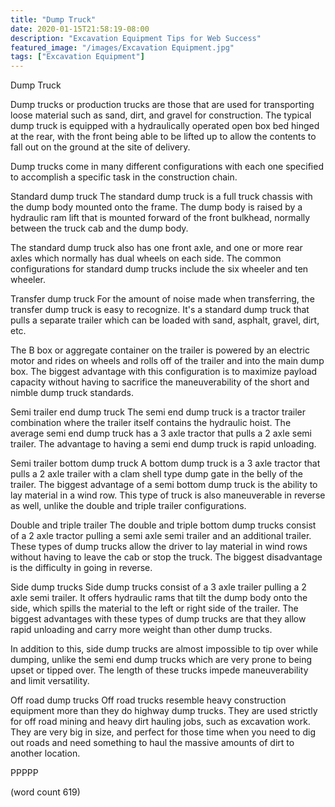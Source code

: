 ```yaml
---
title: "Dump Truck"
date: 2020-01-15T21:58:19-08:00
description: "Excavation Equipment Tips for Web Success"
featured_image: "/images/Excavation Equipment.jpg"
tags: ["Excavation Equipment"]
---
```


Dump Truck

Dump trucks or production trucks are those that are
used for transporting loose material such as sand,
dirt, and gravel for construction.  The typical dump
truck is equipped with a hydraulically operated open
box bed hinged at the rear, with the front being
able to be lifted up to allow the contents to fall
out on the ground at the site of delivery.

Dump trucks come in many different configurations
with each one specified to accomplish a specific
task in the construction chain.

Standard dump truck
The standard dump truck is a full truck chassis with
the dump body mounted onto the frame.  The dump body
is raised by a hydraulic ram lift that is mounted
forward of the front bulkhead, normally between the
truck cab and the dump body.  

The standard dump truck also has one front axle,
and one or more rear axles which normally has dual
wheels on each side.  The common configurations for
standard dump trucks include the six wheeler and
ten wheeler.  

Transfer dump truck
For the amount of noise made when transferring, the
transfer dump truck is easy to recognize.  It's a
standard dump truck that pulls a separate trailer
which can be loaded with sand, asphalt, gravel, 
dirt, etc.

The B box or aggregate container on the trailer is
powered by an electric motor and rides on wheels
and rolls off of the trailer and into the main dump
box.  The biggest advantage with this configuration
is to maximize payload capacity without having to
sacrifice the maneuverability of the short and
nimble dump truck standards.  

Semi trailer end dump truck
The semi end dump truck is a tractor trailer 
combination where the trailer itself contains the
hydraulic hoist.  The average semi end dump truck
has a 3 axle tractor that pulls a 2 axle semi
trailer.  The advantage to having a semi end
dump truck is rapid unloading.

Semi trailer bottom dump truck
A bottom dump truck is a 3 axle tractor that pulls
a 2 axle trailer with a clam shell type dump
gate in the belly of the trailer.  The biggest
advantage of a semi bottom dump truck is the
ability to lay material in a wind row.  This
type of truck is also maneuverable in reverse as
well, unlike the double and triple trailer
configurations.

Double and triple trailer 
The double and triple bottom dump trucks consist
of a 2 axle tractor pulling a semi axle semi 
trailer and an additional trailer.  These types of
dump trucks allow the driver to lay material in
wind rows without having to leave the cab or stop
the truck.  The biggest disadvantage is the 
difficulty in going in reverse.

Side dump trucks
Side dump trucks consist of a 3 axle trailer pulling
a 2 axle semi trailer. It offers hydraulic rams
that tilt the dump body onto the side, which spills
the material to the left or right side of the
trailer.  The biggest advantages with these types
of dump trucks are that they allow rapid unloading
and carry more weight than other dump trucks.

In addition to this, side dump trucks are almost
impossible to tip over while dumping, unlike the
semi end dump trucks which are very prone to being
upset or tipped over.  The length of these trucks
impede maneuverability and limit versatility.

Off road dump trucks
Off road trucks resemble heavy construction equipment
more than they do highway dump trucks.  They are
used strictly for off road mining and heavy dirt
hauling jobs, such as excavation work.  They are 
very big in size, and perfect for those time when
you need to dig out roads and need something to
haul the massive amounts of dirt to another 
location.

PPPPP

(word count 619)
